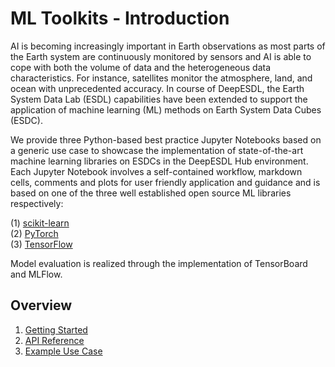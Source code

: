 # ML Toolkits - Introduction

AI is becoming increasingly important in Earth observations as most parts of the Earth system are continuously monitored by sensors and AI is able to cope  with both the volume of data and the heterogeneous data characteristics. For instance, satellites monitor the atmosphere, land, and ocean with unprecedented accuracy. In course of DeepESDL, the Earth System Data Lab (ESDL) capabilities have been extended to support the application of 
machine learning (ML) methods on Earth System Data Cubes (ESDC). 

We provide three Python-based best practice Jupyter Notebooks based on a generic use case to showcase the implementation of state-of-the-art machine learning libraries on ESDCs in the DeepESDL Hub environment. 
Each Jupyter Notebook involves a self-contained workflow, markdown cells, comments and plots for user friendly application and guidance and is based on one of the three well established open source ML libraries respectively:

(1) [scikit-learn](https://github.com/deepesdl/ML-Toolkit/blob/master/src/use_case_lst_at_scikit-learn_mlflow.ipynb)\
(2) [PyTorch](https://github.com/deepesdl/ML-Toolkit/blob/master/src/use_case_lst_at_pytorch_mlflow.ipynb)\
(3) [TensorFlow](https://github.com/deepesdl/ML-Toolkit/blob/master/src/use_case_lst_at_tensorflow_tensorboard.ipynb)

Model evaluation is realized through the implementation of TensorBoard and MLFlow.

## Overview
1. [Getting Started](getting-started.md)    
2. [API Reference](api-reference.md)    
3. [Example Use Case](example.md)  
